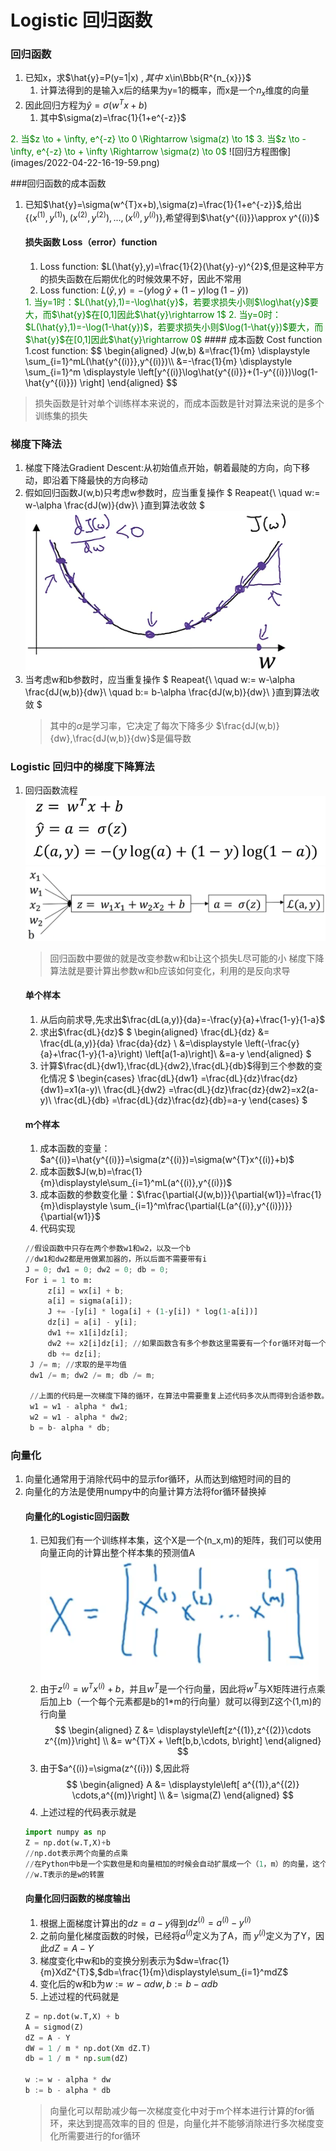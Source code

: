 # Logistic 回归函数
### 回归函数
1.  已知x，求$\hat{y}=P(y=1|x) $,其中$ x\in\Bbb{R^{n_{x}}}$
    1.   计算法得到的是输入x后的结果为y=1的概率，而x是一个$n_{x}$维度的向量
2.  因此回归方程为$\hat{y}=\sigma(w^{T}x+b)$
    1.  其中$\sigma(z)=\frac{1}{1+e^{-z}}$
   <font color=green>
    2.  当$z \to + \infty, e^{-z} \to 0 \Rightarrow \sigma(z) \to 1$
    3.  当$z \to - \infty, e^{-z} \to + \infty \Rightarrow \sigma(z) \to 0$
   </font>
![回归方程图像](images/2022-04-22-16-19-59.png)

###回归函数的成本函数
1. 已知$\hat{y}=\sigma(w^{T}x+b),\sigma(z)=\frac{1}{1+e^{-z}}$,给出$\{(x^{(1)},y^{(1)}),(x^{(2)},y^{(2)}),...,(x^{(i)},y^{(i)})\}$,希望得到$\hat{y^{(i)}}\approx y^{(i)}$
    #### 损失函数 Loss（error）function
    1. Loss function: $L(\hat{y},y)=\frac{1}{2}(\hat{y}-y)^{2}$,但是这种平方的损失函数在后期优化的时候效果不好，因此不常用
    2. Loss function: $L(\hat{y},y)=-\displaystyle \left(y\log\hat{y}+(1-y)\log(1-\hat{y})\right)$
    <font color=green>
        1. 当y=1时：$L(\hat{y},1)=-\log\hat{y}$，若要求损失小则$\log\hat{y}$要大，而$\hat{y}$在[0,1]因此$\hat{y}\rightarrow 1$
        2. 当y=0时：$L(\hat{y},1)=-\log(1-\hat{y})$，若要求损失小则$\log(1-\hat{y})$要大，而$\hat{y}$在[0,1]因此$\hat{y}\rightarrow 0$
    </font>
    #### 成本函数 Cost function
    1.cost function: 
    $$
    \begin{aligned}
    J(w,b) &=\frac{1}{m} \displaystyle \sum_{i=1}^mL(\hat{y^{(i)}},y^{(i)})\\
    &=-\frac{1}{m} \displaystyle \sum_{i=1}^m \displaystyle \left[y^{(i)}\log\hat{y^{(i)}}+(1-y^{(i)})\log(1-\hat{y^{(i)}}) \right]
    \end{aligned}
    $$ 
>损失函数是针对单个训练样本来说的，而成本函数是针对算法来说的是多个训练集的损失

### 梯度下降法
1. 梯度下降法Gradient Descent:从初始值点开始，朝着最陡的方向，向下移动，即沿着下降最快的方向移动
2. 假如回归函数J(w,b)只考虑w参数时，应当重复操作
   $
   Reapeat\{\\
   \quad w:= w-\alpha \frac{dJ(w)}{dw}\\
   \}直到算法收敛
   $
   ![](images/2022-04-23-11-03-42.png)
3. 当考虑w和b参数时，应当重复操作
   $
   Reapeat\{\\
   \quad w:= w-\alpha \frac{dJ(w,b)}{dw}\\
   \quad b:= b-\alpha \frac{dJ(w,b)}{dw}\\
   \}直到算法收敛
   $
   >其中的$\alpha$是学习率，它决定了每次下降多少
   >$\frac{dJ(w,b)}{dw},\frac{dJ(w,b)}{dw}$是偏导数

### Logistic 回归中的梯度下降算法
1. 回归函数流程
   ![](images/2022-04-24-11-09-22.png)
   ![回归函数流程](images/2022-04-24-10-52-54.png)
   >回归函数中要做的就是改变参数w和b让这个损失L尽可能的小
   >梯度下降算法就是要计算出参数w和b应该如何变化，利用的是反向求导
    #### 单个样本
    1. 从后向前求导,先求出$\frac{dL(a,y)}{da}=-\frac{y}{a}+\frac{1-y}{1-a}$
    2. 求出$\frac{dL}{dz}$
        $
        \begin{aligned}
        \frac{dL}{dz} &= \frac{dL(a,y)}{da} \frac{da}{dz} \\
        &=\displaystyle \left(-\frac{y}{a}+\frac{1-y}{1-a}\right) \left[a(1-a)\right]\\
        &=a-y
        \end{aligned}
        $
    3. 计算$\frac{dL}{dw1},\frac{dL}{dw2},\frac{dL}{db}$得到三个参数的变化情况
        $
        \begin{cases}
        \frac{dL}{dw1} =\frac{dL}{dz}\frac{dz}{dw1}=x1(a-y)\\
        \frac{dL}{dw2} =\frac{dL}{dz}\frac{dz}{dw2}=x2(a-y)\\
        \frac{dL}{db} =\frac{dL}{dz}\frac{dz}{db}=a-y
        \end{cases}
        $
    #### m个样本
    1. 成本函数的变量：$a^{(i)}=\hat{y^{(i)}}=\sigma(z^{(i)})=\sigma(w^{T}x^{(i)}+b)$
    2. 成本函数$J(w,b)=\frac{1}{m}\displaystyle\sum_{i=1}^mL(a^{(i)},y^{(i)})$
    3. 成本函数的参数变化量：$\frac{\partial{J(w,b)}}{\partial{w1}}=\frac{1}{m}\displaystyle \sum_{i=1}^m\frac{\partial{L(a^{(i)},y^{(i)})}}{\partial{w1}}$
    4. 代码实现
   ```python
   //假设函数中只存在两个参数w1和w2，以及一个b
   //dw1和dw2都是用做累加器的，所以后面不需要带有i
   J = 0; dw1 = 0; dw2 = 0; db = 0;
   For i = 1 to m:
        z[i] = wx[i] + b;
        a[i] = sigma(a[i]);
        J += -[y[i] * loga[i] + (1-y[i]) * log(1-a[i])]
        dz[i] = a[i] - y[i];
        dw1 += x1[i]dz[i];
        dw2 += x2[i]dz[i]; //如果函数含有多个参数这里需要有一个for循环对每一个参数都进行遍历
        db += dz[i];
    J /= m; //求取的是平均值
    dw1 /= m; dw2 /= m; db /= m;

    //上面的代码是一次梯度下降的循环，在算法中需要重复上述代码多次从而得到合适参数。
    w1 = w1 - alpha * dw1;
    w2 = w1 - alpha * dw2;
    b = b- alpha * db; 
   ```

### 向量化
1. 向量化通常用于消除代码中的显示for循环，从而达到缩短时间的目的
2. 向量化的方法是使用numpy中的向量计算方法将for循环替换掉
   #### 向量化的Logistic回归函数
   1. 已知我们有一个训练样本集，这个X是一个(n_x,m)的矩阵，我们可以使用向量正向的计算出整个样本集的预测值A![](images/2022-04-25-14-32-08.png)
   2. 由于$z^{(i)} = w^{T}x^{(i)}+b$，并且$w^{T}$是一个行向量，因此将$w^{T}$与X矩阵进行点乘后加上b（一个每个元素都是b的1*m的行向量）就可以得到Z这个(1,m)的行向量
   $$
   \begin{aligned} 
   Z &= \displaystyle\left[z^{(1)},z^{(2)}\cdots z^{(m)}\right] \\
   &= w^{T}X + \left[b,b,\cdots, b\right]
   \end{aligned}
   $$
   3. 由于$a^{(i)}=\sigma(z^{(i})) $,因此将
   $$
   \begin{aligned} 
   A &= \displaystyle\left[ a^{(1)},a^{(2)} \cdots,a^{(m)}\right] \\
   &= \sigma(Z)
   \end{aligned}
   $$
   4. 上述过程的代码表示就是
   ```python
   import numpy as np
   Z = np.dot(w.T,X)+b
   //np.dot表示两个向量的点乘
   //在Python中b是一个实数但是和向量相加的时候会自动扩展成一个（1，m）的向量，这个过程称为广播
   //w.T表示的是w的转置
   ```
   #### 向量化回归函数的梯度输出
   1. 根据上面梯度计算出的$dz=a-y$得到$dz^{(i)}=a^{(i)}-y^{(i)}$
   2. 之前向量化梯度函数的时候，已经将$a^{(i)}$定义为了A，而 $y^{(i)}$定义为了Y，因此$dZ=A-Y$
   3. 梯度变化中w和b的变换分别表示为$dw=\frac{1}{m}XdZ^{T}$,$db=\frac{1}{m}\displaystyle\sum_{i=1}^mdZ$
   4. 变化后的w和b为$w:=w-\alpha dw,b:=b-\alpha db$
   5. 上述过程的代码就是
   ```python
   Z = np.dot(w.T,X) + b
   A = sigmod(Z)
   dZ = A - Y
   dW = 1 / m * np.dot(Xm dZ.T)
   db = 1 / m * np.sum(dZ) 

   w := w - alpha * dw
   b := b - alpha * db  
   ```
   >向量化可以帮助减少每一次梯度变化中对于m个样本进行计算的for循环，来达到提高效率的目的
   >但是，向量化并不能够消除进行多次梯度变化所需要进行的for循环


   